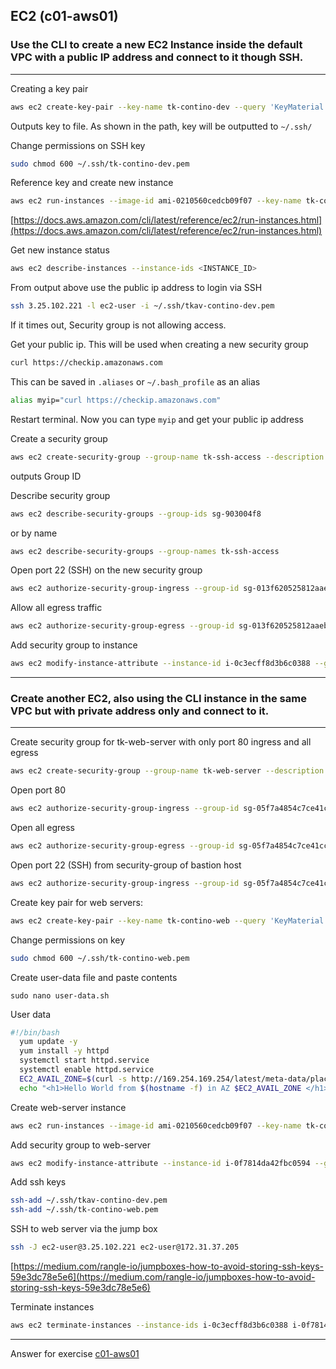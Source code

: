 ## EC2 (c01-aws01)

### Use the CLI to create a new EC2 Instance inside the default VPC with a public IP address and connect to it though SSH.

***

Creating a key pair

```bash
aws ec2 create-key-pair --key-name tk-contino-dev --query 'KeyMaterial' --output text > ~/.ssh/tk-contino-dev.pem
```

Outputs key to file. As shown in the path, key will be outputted to `~/.ssh/`

Change permissions on SSH key

```bash
sudo chmod 600 ~/.ssh/tk-contino-dev.pem
```

Reference key and create new instance

```bash
aws ec2 run-instances --image-id ami-0210560cedcb09f07 --key-name tk-contino-dev --tag-specifications 'ResourceType=instance,Tags=[{Key=Name,Value=tk-dojo}]'
```

[https://docs.aws.amazon.com/cli/latest/reference/ec2/run-instances.html](https://docs.aws.amazon.com/cli/latest/reference/ec2/run-instances.html)

Get new instance status

```bash
aws ec2 describe-instances --instance-ids <INSTANCE_ID>
```

From output above use the public ip address to login via SSH

```bash
ssh 3.25.102.221 -l ec2-user -i ~/.ssh/tkav-contino-dev.pem
```

If it times out, Security group is not allowing access.


Get your public ip. This will be used when creating a new security group

```bash
curl https://checkip.amazonaws.com
```

This can be saved in `.aliases`  or `~/.bash_profile` as an alias

```bash
alias myip="curl https://checkip.amazonaws.com"
```

Restart terminal. Now you can type `myip` and get your public ip address

Create a security group

```bash
aws ec2 create-security-group --group-name tk-ssh-access --description "SSH Access"
```

outputs Group ID

Describe security group

```bash
aws ec2 describe-security-groups --group-ids sg-903004f8
```

or by name

```bash
aws ec2 describe-security-groups --group-names tk-ssh-access
```

Open port 22 (SSH) on the new security group

```bash
aws ec2 authorize-security-group-ingress --group-id sg-013f620525812aaeb --protocol tcp --port 22 --cidr $(myip)/32
```

Allow all egress traffic

```bash
aws ec2 authorize-security-group-egress --group-id sg-013f620525812aaeb --protocol all --port all --cidr $(myip)/32
```

Add security group to instance

```bash
aws ec2 modify-instance-attribute --instance-id i-0c3ecff8d3b6c0388 --groups sg-013f620525812aaeb
```


***

### Create another EC2, also using the CLI instance in the same VPC but with private address only and connect to it.

***

Create security group for tk-web-server with only port 80 ingress and all egress

```bash
aws ec2 create-security-group --group-name tk-web-server --description "Web Server Access"
```

Open port 80

```bash
aws ec2 authorize-security-group-ingress --group-id sg-05f7a4854c7ce41cc --protocol tcp --port 80 --cidr $(myip)/32
```

Open all egress

```bash
aws ec2 authorize-security-group-egress --group-id sg-05f7a4854c7ce41cc --protocol all --port all --cidr $(myip)/32
```

Open port 22 (SSH) from security-group of bastion host

```bash
aws ec2 authorize-security-group-ingress --group-id sg-05f7a4854c7ce41cc --protocol tcp --port 22 --source-group sg-013f620525812aaeb 
```

Create key pair for web servers:

```bash
aws ec2 create-key-pair --key-name tk-contino-web --query 'KeyMaterial' --output text > ~/.ssh/tk-contino-web.pem
```

Change permissions on key

```bash
sudo chmod 600 ~/.ssh/tk-contino-web.pem
```

Create user-data file and paste contents

`sudo nano user-data.sh`

User data

```bash
#!/bin/bash
  yum update -y
  yum install -y httpd
  systemctl start httpd.service
  systemctl enable httpd.service
  EC2_AVAIL_ZONE=$(curl -s http://169.254.169.254/latest/meta-data/placement/availability-zone)
  echo "<h1>Hello World from $(hostname -f) in AZ $EC2_AVAIL_ZONE </h1>” > /var/www/html/index.html
```

Create web-server instance

```bash
aws ec2 run-instances --image-id ami-0210560cedcb09f07 --key-name tk-contino-web --tag-specifications 'ResourceType=instance,Tags=[{Key=Name,Value=tk-dojo-webserver}]' --user-data file://user-data.sh
```

Add security group to web-server

```bash
aws ec2 modify-instance-attribute --instance-id i-0f7814da42fbc0594 --groups sg-05f7a4854c7ce41cc
```

Add ssh keys

```bash
ssh-add ~/.ssh/tkav-contino-dev.pem
ssh-add ~/.ssh/tk-contino-web.pem
```

SSH to web server via the jump box

```bash
ssh -J ec2-user@3.25.102.221 ec2-user@172.31.37.205
```

[https://medium.com/rangle-io/jumpboxes-how-to-avoid-storing-ssh-keys-59e3dc78e5e6](https://medium.com/rangle-io/jumpboxes-how-to-avoid-storing-ssh-keys-59e3dc78e5e6)

Terminate instances

```bash
aws ec2 terminate-instances --instance-ids i-0c3ecff8d3b6c0388 i-0f7814da42fbc0594
```



<!-- Don't change anything below this point-->
<!-- Before committing, remove both commented lines--> 
***
Answer for exercise [c01-aws01](https://github.com/devopsacademyau/academy/blob/master/classes/01class/exercises/c01-aws01/README.md)